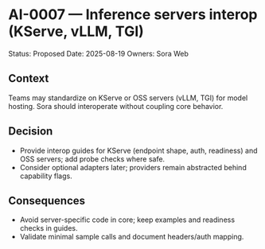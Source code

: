 # AI-0007 — Inference servers interop (KServe, vLLM, TGI)

Status: Proposed
Date: 2025-08-19
Owners: Sora Web

## Context

Teams may standardize on KServe or OSS servers (vLLM, TGI) for model hosting. Sora should interoperate without coupling core behavior.

## Decision

- Provide interop guides for KServe (endpoint shape, auth, readiness) and OSS servers; add probe checks where safe.
- Consider optional adapters later; providers remain abstracted behind capability flags.

## Consequences

- Avoid server-specific code in core; keep examples and readiness checks in guides.
- Validate minimal sample calls and document headers/auth mapping.
